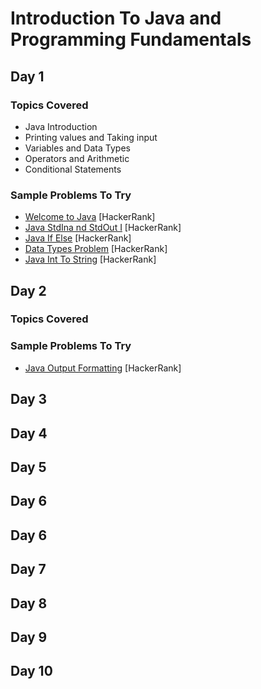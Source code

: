 # Introduction To Java and Programming Fundamentals

## Day 1
### Topics Covered
- Java Introduction
- Printing values and Taking input
- Variables and Data Types
- Operators and Arithmetic
- Conditional Statements 

### Sample Problems To Try
- [Welcome to Java](https://www.hackerrank.com/challenges/welcome-to-java/problem) [HackerRank]
- [Java StdIna nd StdOut I](https://www.hackerrank.com/challenges/java-stdin-and-stdout-1/problem) [HackerRank] 
- [Java If Else](https://www.hackerrank.com/challenges/java-if-else/problem) [HackerRank]
- [Data Types Problem](https://www.hackerrank.com/challenges/java-datatypes/problem) [HackerRank]
- [Java Int To String](https://www.hackerrank.com/challenges/java-int-to-string/problem) [HackerRank]

## Day 2
### Topics Covered

### Sample Problems To Try
- [Java Output Formatting](https://www.hackerrank.com/challenges/java-output-formatting/problem) [HackerRank]

## Day 3
## Day 4
## Day 5
## Day 6
## Day 6
## Day 7
## Day 8
## Day 9
## Day 10